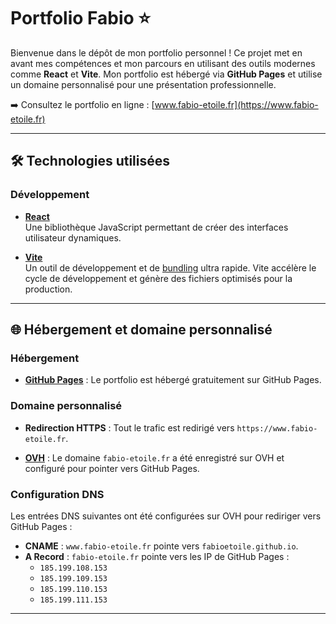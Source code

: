 
# Portfolio Fabio ⭐

Bienvenue dans le dépôt de mon portfolio personnel ! Ce projet met en avant mes compétences et mon parcours en utilisant des outils modernes comme **React** et **Vite**. Mon portfolio est hébergé via **GitHub Pages** et utilise un domaine personnalisé pour une présentation professionnelle.

➡️ Consultez le portfolio en ligne : [www.fabio-etoile.fr](https://www.fabio-etoile.fr)

---

## 🛠️ Technologies utilisées

### Développement

- **[React](https://reactjs.org/)**  
  Une bibliothèque JavaScript permettant de créer des interfaces utilisateur dynamiques.

- **[Vite](https://vitejs.dev/)**  
  Un outil de développement et de [bundling](https://startup-house.com/glossary/what-is-front-end-bundling-and-minification) ultra rapide. Vite accélère le cycle de développement et génère des fichiers optimisés pour la production.


 

---

## 🌐 Hébergement et domaine personnalisé

### Hébergement
- **[GitHub Pages](https://pages.github.com/)** : Le portfolio est hébergé gratuitement sur GitHub Pages.

### Domaine personnalisé

- **Redirection HTTPS** : Tout le trafic est redirigé vers `https://www.fabio-etoile.fr`.

- **[OVH](https://www.ovh.com/)** : Le domaine `fabio-etoile.fr` a été enregistré sur OVH et configuré pour pointer vers GitHub Pages.


### Configuration DNS
Les entrées DNS suivantes ont été configurées sur OVH pour rediriger vers GitHub Pages :
- **CNAME** : `www.fabio-etoile.fr` pointe vers `fabioetoile.github.io`.
- **A Record** : `fabio-etoile.fr` pointe vers les IP de GitHub Pages :
  - `185.199.108.153`
  - `185.199.109.153`
  - `185.199.110.153`
  - `185.199.111.153`

---

